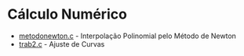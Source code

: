 # Cálculo Numérico

+ [metodonewton.c](https://github.com/lalamp/CN/blob/main/metodonewton.c) - Interpolação Polinomial pelo Método de Newton
+ [trab2.c](https://github.com/lalamp/CN/blob/main/trab2.c) - Ajuste de Curvas
